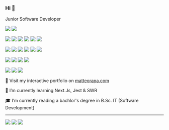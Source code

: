 ### Hi 🖖

Junior Software Developer

<a href="https://cloud.google.com"><img src="https://img.shields.io/badge/Google_Cloud-4285F4?style=for-the-badge&logo=google-cloud&logoColor=white" /></a>
<a href="https://aws.amazon.com"><img src="https://img.shields.io/badge/Amazon_AWS-232F3E?style=for-the-badge&logo=amazon-aws&logoColor=white" /></a>

<a href="https://developer.mozilla.org/en-US/docs/Web/JavaScript"><img src="https://img.shields.io/badge/JavaScript-F7DF1E?style=for-the-badge&logo=javascript&logoColor=black" /></a>
<a href="https://www.python.org/doc/"><img src="https://img.shields.io/badge/Python-3776AB?style=for-the-badge&logo=python&logoColor=white" /></a>
<a href="https://docs.oracle.com/en/java/"><img src="https://img.shields.io/badge/Java-ED8B00?style=for-the-badge&logo=java&logoColor=white" /></a>
<a href="https://docs.microsoft.com/en-us/dotnet/csharp/"><img src="https://img.shields.io/badge/C%23-239120?style=for-the-badge&logo=c-sharp&logoColor=white" /></a>
<a href="https://www.php.net"><img src="https://img.shields.io/badge/PHP-777BB4?style=for-the-badge&logo=php&logoColor=white" /></a>
<a href="https://git-scm.com"><img src="https://img.shields.io/badge/Git-F05032?style=for-the-badge&logo=git&logoColor=white" /></a>

<a href="https://nextjs.org/docs"><img src="https://img.shields.io/badge/next.js-000000?style=for-the-badge&logo=nextdotjs&logoColor=white" /></a>
<a href="https://dotnet.microsoft.com"><img src="https://img.shields.io/badge/.NET-512BD4?style=for-the-badge&logo=dotnet&logoColor=white" /></a>
<a href="https://reactjs.org"><img src="https://img.shields.io/badge/React-20232A?style=for-the-badge&logo=react&logoColor=61DAFB" /></a>
<a href="https://redux.js.org"><img src="https://img.shields.io/badge/Redux-593D88?style=for-the-badge&logo=redux&logoColor=white" /></a>
<a href="https://expressjs.com"><img src="https://img.shields.io/badge/Express.js-000000?style=for-the-badge&logo=express&logoColor=whitee" /></a>
<a href="https://reactnative.dev"><img src="https://img.shields.io/badge/React_Native-20232A?style=for-the-badge&logo=react&logoColor=61DAFB" /></a>

<a href="https://material.io"><img src="https://img.shields.io/badge/Material--UI-0081CB?style=for-the-badge&logo=material-ui&logoColor=white" /></a>
<a href="https://developer.mozilla.org/en-US/docs/Web/CSS"><img src="https://img.shields.io/badge/CSS3-1572B6?style=for-the-badge&logo=css3&logoColor=white" /></a>
<a href="https://www.w3.org/TR/html52/"><img src="https://img.shields.io/badge/HTML5-E34F26?style=for-the-badge&logo=html5&logoColor=white" /></a>
<a href="https://www.selenium.dev"><img src="https://img.shields.io/badge/Selenium-43B02A?style=for-the-badge&logo=Selenium&logoColor=white" /></a>

<a href="https://www.postgresql.org"><img src="https://img.shields.io/badge/PostgreSQL-316192?style=for-the-badge&logo=postgresql&logoColor=white" /></a>
<a href="https://www.mysql.com"><img src="https://img.shields.io/badge/MySQL-00000F?style=for-the-badge&logo=mysql&logoColor=white" /></a>
<a href="https://www.microsoft.com/en-us/sql-server"><img src="https://img.shields.io/badge/Microsoft%20SQL%20Sever-CC2927?style=for-the-badge&logo=microsoft%20sql%20server&logoColor=white" /></a>



🔗 Visit my interactive portfolio on [ matteorapa.com ](https://www.matteorapa.com)

🌱 I’m currently learning Next.Js, Jest & SWR

🎓 I’m currently reading a bachlor's degree in B.Sc. IT (Software Development)

<hr />
  
  <a href="https://github.com/matteorapa"><img src="https://img.shields.io/badge/GitHub-100000?style=for-the-badge&logo=github&logoColor=white" /></a>
  <a href="https://www.linkedin.com/in/matteo-rapa-558001195/"><img src="https://img.shields.io/badge/LinkedIn-0077B5?style=for-the-badge&logo=linkedin&logoColor=white" /></a>
  <a href="mailto:matteorapa@gmail.com"><img src="https://img.shields.io/badge/Gmail-D14836?style=for-the-badge&logo=gmail&logoColor=white" /></a>
  
 
  
  
